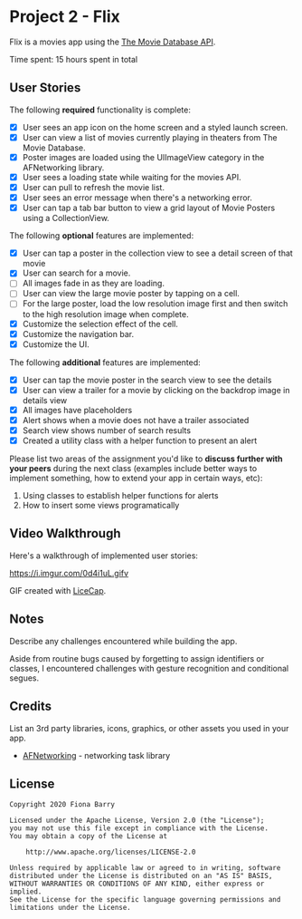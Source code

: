 # Project 2 - Flix

Flix is a movies app using the [The Movie Database API](http://docs.themoviedb.apiary.io/#).

Time spent: 15 hours spent in total

## User Stories

The following **required** functionality is complete:

- [X] User sees an app icon on the home screen and a styled launch screen.
- [X] User can view a list of movies currently playing in theaters from The Movie Database.
- [X] Poster images are loaded using the UIImageView category in the AFNetworking library.
- [X] User sees a loading state while waiting for the movies API.
- [X] User can pull to refresh the movie list.
- [X] User sees an error message when there's a networking error.
- [X] User can tap a tab bar button to view a grid layout of Movie Posters using a CollectionView.

The following **optional** features are implemented:

- [X] User can tap a poster in the collection view to see a detail screen of that movie
- [X] User can search for a movie.
- [ ] All images fade in as they are loading.
- [ ] User can view the large movie poster by tapping on a cell.
- [ ] For the large poster, load the low resolution image first and then switch to the high resolution image when complete.
- [X] Customize the selection effect of the cell.
- [X] Customize the navigation bar.
- [X] Customize the UI.

The following **additional** features are implemented:

- [X] User can tap the movie poster in the search view to see the details
- [X] User can view a trailer for a movie by clicking on the backdrop image in details view
- [X] All images have placeholders
- [X] Alert shows when a movie does not have a trailer associated
- [X] Search view shows number of search results
- [X] Created a utility class with a helper function to present an alert

Please list two areas of the assignment you'd like to **discuss further with your peers** during the next class (examples include better ways to implement something, how to extend your app in certain ways, etc):

1. Using classes to establish helper functions for alerts
2. How to insert some views programatically

## Video Walkthrough

Here's a walkthrough of implemented user stories:

https://i.imgur.com/0d4i1uL.gifv

GIF created with [LiceCap](http://www.cockos.com/licecap/).

## Notes

Describe any challenges encountered while building the app.

Aside from routine bugs caused by forgetting to assign identifiers or classes, I encountered challenges with gesture recognition and conditional segues.

## Credits

List an 3rd party libraries, icons, graphics, or other assets you used in your app.

- [AFNetworking](https://github.com/AFNetworking/AFNetworking) - networking task library

## License

    Copyright 2020 Fiona Barry

    Licensed under the Apache License, Version 2.0 (the "License");
    you may not use this file except in compliance with the License.
    You may obtain a copy of the License at

        http://www.apache.org/licenses/LICENSE-2.0

    Unless required by applicable law or agreed to in writing, software
    distributed under the License is distributed on an "AS IS" BASIS,
    WITHOUT WARRANTIES OR CONDITIONS OF ANY KIND, either express or implied.
    See the License for the specific language governing permissions and
    limitations under the License.
